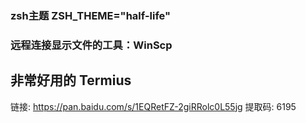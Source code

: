 ### zsh主题 ZSH_THEME="half-life"
### 远程连接显示文件的工具：WinScp
## 非常好用的 Termius
链接: https://pan.baidu.com/s/1EQRetFZ-2giRRolc0L55jg 提取码: 6195
